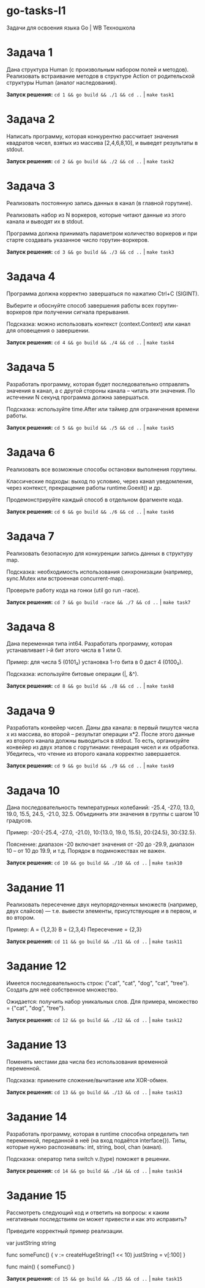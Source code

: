 # go-tasks-l1
Задачи для освоения языка Go | WB Техношкола

# Задача 1

Дана структура Human (с произвольным набором полей и методов).
Реализовать встраивание методов в структуре Action от родительской структуры Human (аналог наследования).

**Запуск решения:** `cd 1 && go build && ./1 && cd ..` | `make task1`

# Задача 2 

Написать программу, которая конкурентно рассчитает значения квадратов чисел, взятых из массива [2,4,6,8,10], и выведет результаты в stdout.

**Запуск решения:** `cd 2 && go build && ./2 && cd ..` | `make task2`

# Задача 3

Реализовать постоянную запись данных в канал (в главной горутине).

Реализовать набор из N воркеров, которые читают данные из этого канала и выводят их в stdout.

Программа должна принимать параметром количество воркеров и при старте создавать указанное число горутин-воркеров.

**Запуск решения:** `cd 3 && go build && ./3 && cd ..` | `make task3`

# Задача 4

Программа должна корректно завершаться по нажатию Ctrl+C (SIGINT).

Выберите и обоснуйте способ завершения работы всех горутин-воркеров при получении сигнала прерывания.

Подсказка: можно использовать контекст (context.Context) или канал для оповещения о завершении.

**Запуск решения:** `cd 4 && go build && ./4 && cd ..` | `make task4`

# Задача 5

Разработать программу, которая будет последовательно отправлять значения в канал, а с другой стороны канала – читать эти значения. По истечении N секунд программа должна завершаться.

Подсказка: используйте time.After или таймер для ограничения времени работы.

**Запуск решения:** `cd 5 && go build && ./5 && cd ..` | `make task5`

# Задача 6

Реализовать все возможные способы остановки выполнения горутины.

Классические подходы: выход по условию, через канал уведомления, через контекст, прекращение работы runtime.Goexit() и др.

Продемонстрируйте каждый способ в отдельном фрагменте кода.

**Запуск решения:** `cd 6 && go build && ./6 && cd ..` | `make task6`

# Задача 7

Реализовать безопасную для конкуренции запись данных в структуру map.

Подсказка: необходимость использования синхронизации (например, sync.Mutex или встроенная concurrent-map).

Проверьте работу кода на гонки (util go run -race).

**Запуск решения:** `cd 7 && go build -race && ./7 && cd ..` | `make task7`

# Задача 8 

Дана переменная типа int64. Разработать программу, которая устанавливает i-й бит этого числа в 1 или 0.

Пример: для числа 5 (0101₂) установка 1-го бита в 0 даст 4 (0100₂).

Подсказка: используйте битовые операции (|, &^).

**Запуск решения:** `cd 8 && go build && ./8 && cd ..` | `make task8`

# Задача 9

Разработать конвейер чисел. Даны два канала: в первый пишутся числа x из массива, во второй – результат операции x*2. После этого данные из второго канала должны выводиться в stdout. То есть, организуйте конвейер из двух этапов с горутинами: генерация чисел и их обработка. Убедитесь, что чтение из второго канала корректно завершается.

**Запуск решения:** `cd 9 && go build && ./9 && cd ..` | `make task9`

# Задача 10

Дана последовательность температурных колебаний: -25.4, -27.0, 13.0, 19.0, 15.5, 24.5, -21.0, 32.5. Объединить эти значения в группы с шагом 10 градусов.

Пример: -20:{-25.4, -27.0, -21.0}, 10:{13.0, 19.0, 15.5}, 20:{24.5}, 30:{32.5}.

Пояснение: диапазон -20 включает значения от -20 до -29.9, диапазон 10 – от 10 до 19.9, и т.д. Порядок в подмножествах не важен.

**Запуск решения:** `cd 10 && go build && ./10 && cd ..` | `make task10`


# Задание 11

Реализовать пересечение двух неупорядоченных множеств (например, двух слайсов) — т.е. вывести элементы, присутствующие и в первом, и во втором.

Пример:
A = {1,2,3}
B = {2,3,4}
Пересечение = {2,3}


**Запуск решения:** `cd 11 && go build && ./11 && cd ..` | `make task11`


# Задание 12

Имеется последовательность строк: ("cat", "cat", "dog", "cat", "tree"). Создать для неё собственное множество.

Ожидается: получить набор уникальных слов. Для примера, множество = {"cat", "dog", "tree"}.

**Запуск решения:** `cd 12 && go build && ./12 && cd ..` | `make task12`

# Задание 13

Поменять местами два числа без использования временной переменной.

Подсказка: примените сложение/вычитание или XOR-обмен.

**Запуск решения:** `cd 13 && go build && ./13 && cd ..` | `make task13`

# Задание 14

Разработать программу, которая в runtime способна определить тип переменной, переданной в неё (на вход подаётся interface{}). Типы, которые нужно распознавать: int, string, bool, chan (канал).

Подсказка: оператор типа switch v.(type) поможет в решении.

**Запуск решения:** `cd 14 && go build && ./14 && cd ..` | `make task14`

# Задание 15

Рассмотреть следующий код и ответить на вопросы: к каким негативным последствиям он может привести и как это исправить?

Приведите корректный пример реализации.

var justString string

func someFunc() {
  v := createHugeString(1 &lt;&lt; 10)
  justString = v[:100]
}

func main() {
  someFunc()
}

**Запуск решения:** `cd 15 && go build && ./15 && cd ..` | `make task15`


